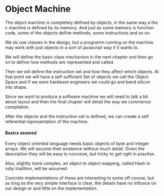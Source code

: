 # Object Machine

The object machine is completely defined by objects, in the same way a the c machine is defined by its memory. And just as some memory is function code, some of the objects define methods, some instructions and so on.

We do use classes in the design, but a programm running on the machine may work with just objects in a sort of javascript way if it wants to.

We will define the basic class mechanism in the next chapter and then go on to define how methods are represented and called.

Then we will define the instruction set and how they affect which objects. At that point we will have a self sufficient Set of objects we call the Object Space and if we were hardware engineers we could go and bend silicon into shape.

Since we want to produce a software machine we will need to talk a bit about layout and then the final chapter will detail the way we commence compilation.

After the objects and the instruction set is defined, we can create a self referential representation of the machine.

#### Basics asumed

Every object oriented language needs basic objects of byte and integer arrays. We will assume their existence without much detail. Given the description they will be easy to conceive, but tricky to get right in practise.

Also, slightly more complex, an object to object mapping, called Hash in ruby tradition, will be assumed.

Concrete implementations of these are interesting to some off course, but as long as the very simple interface is clear, the details have no influnce on our design or and little on the implementation.
